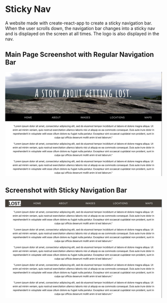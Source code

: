 # Sticky Nav
A website made with create-react-app to create a sticky navigation bar. When the user scrolls down, the navigation bar changes into a sticky nav and is displayed on the screen at all times. The logo is also displayed in the nav.

## Main Page Screenshot with Regular Navigation Bar
![Screenshot](sticky-nav-before.jpg)

## Screenshot with Sticky Navigation Bar
![Screenshot](sticky-nav-after.jpg)

